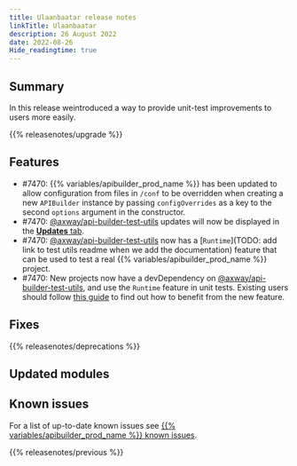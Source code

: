 ```yaml
---
title: Ulaanbaatar release notes
linkTitle: Ulaanbaatar
description: 26 August 2022
date: 2022-08-26
Hide_readingtime: true
---
```

## Summary

In this release weintroduced a way to provide unit-test improvements to users more easily.

{{% releasenotes/upgrade %}}

<!-- ## Breaking changes -->

## Features
* #7470: {{% variables/apibuilder_prod_name %}} has been updated to allow configuration from files in `/conf` to be overridden when creating a new `APIBuilder` instance by passing `configOverrides` as a key to the second `options` argument in the constructor.
* #7470: [@axway/api-builder-test-utils](https://www.npmjs.com/package/@axway/api-builder-test-utils) updates will now be displayed in the [**Updates** tab](/docs/developer_guide/console/#updates-tab).
* #7470: [@axway/api-builder-test-utils](https://www.npmjs.com/package/@axway/api-builder-test-utils) now has a [`Runtime`](TODO: add link to test utils readme when we add the documentation) feature that can be used to test a real {{% variables/apibuilder_prod_name %}} project.
* #7470: New projects now have a devDependency on [@axway/api-builder-test-utils](https://www.npmjs.com/package/@axway/api-builder-test-utils), and use the `Runtime` feature in unit tests. Existing users should follow [this guide](/docs/updates/2022_08_27_update_unit_tests_with_test_utils) to find out how to benefit from the new feature.

## Fixes

{{% releasenotes/deprecations %}}

<!-- Regenerate modules/plugins with api-builder-tools generate-release-notes script -->

## Updated modules

<!-- ## Updated plugins -->

## Known issues

For a list of up-to-date known issues see [{{% variables/apibuilder_prod_name %}} known issues](/docs/known_issues/).

{{% releasenotes/previous %}}
